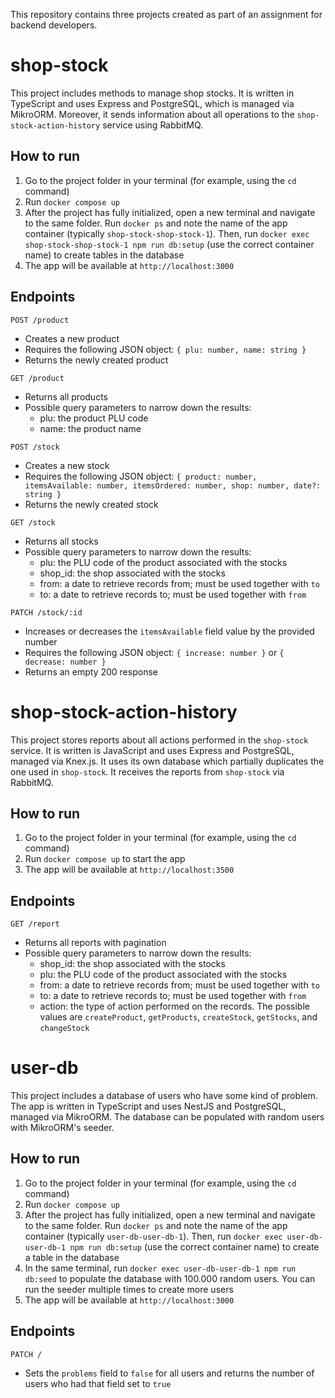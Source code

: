 This repository contains three projects created as part of an assignment for backend developers.

# shop-stock

This project includes methods to manage shop stocks. It is written in TypeScript and uses Express and PostgreSQL, which is managed via MikroORM. Moreover, it sends information about all operations to the `shop-stock-action-history` service using RabbitMQ.

## How to run

1. Go to the project folder in your terminal (for example, using the `cd` command)
2. Run `docker compose up`
3. After the project has fully initialized, open a new terminal and navigate to the same folder. Run `docker ps` and note the name of the app container (typically `shop-stock-shop-stock-1`). Then, run `docker exec shop-stock-shop-stock-1 npm run db:setup` (use the correct container name) to create tables in the database
4. The app will be available at `http://localhost:3000`

## Endpoints

`POST /product`

- Creates a new product
- Requires the following JSON object: `{ plu: number, name: string }`
- Returns the newly created product

`GET /product`

- Returns all products
- Possible query parameters to narrow down the results:
  - plu: the product PLU code
  - name: the product name

`POST /stock`

- Creates a new stock
- Requires the following JSON object: `{ product: number, itemsAvailable: number, itemsOrdered: number, shop: number, date?: string }`
- Returns the newly created stock

`GET /stock`

- Returns all stocks
- Possible query parameters to narrow down the results:
  - plu: the PLU code of the product associated with the stocks
  - shop_id: the shop associated with the stocks
  - from: a date to retrieve records from; must be used together with `to`
  - to: a date to retrieve records to; must be used together with `from`

`PATCH /stock/:id`

- Increases or decreases the `itemsAvailable` field value by the provided number
- Requires the following JSON object: `{ increase: number }` or `{ decrease: number }`
- Returns an empty 200 response

# shop-stock-action-history

This project stores reports about all actions performed in the `shop-stock` service. It is written is JavaScript and uses Express and PostgreSQL, managed via Knex.js. It uses its own database which partially duplicates the one used in `shop-stock`. It receives the reports from `shop-stock` via RabbitMQ.

## How to run

1. Go to the project folder in your terminal (for example, using the `cd` command)
2. Run `docker compose up` to start the app
3. The app will be available at `http://localhost:3500`

## Endpoints

`GET /report`

- Returns all reports with pagination
- Possible query parameters to narrow down the results:
  - shop_id: the shop associated with the stocks
  - plu: the PLU code of the product associated with the stocks
  - from: a date to retrieve records from; must be used together with `to`
  - to: a date to retrieve records to; must be used together with `from`
  - action: the type of action performed on the records. The possible values are `createProduct`, `getProducts`, `createStock`, `getStocks`, and `changeStock`

# user-db

This project includes a database of users who have some kind of problem. The app is written in TypeScript and uses NestJS and PostgreSQL, managed via MikroORM. The database can be populated with random users with MikroORM's seeder.

## How to run

1. Go to the project folder in your terminal (for example, using the `cd` command)
2. Run `docker compose up`
3. After the project has fully initialized, open a new terminal and navigate to the same folder. Run `docker ps` and note the name of the app container (typically `user-db-user-db-1`). Then, run `docker exec user-db-user-db-1 npm run db:setup` (use the correct container name) to create a table in the database
4. In the same terminal, run `docker exec user-db-user-db-1 npm run db:seed` to populate the database with 100.000 random users. You can run the seeder multiple times to create more users
5. The app will be available at `http://localhost:3000`

## Endpoints

`PATCH /`

- Sets the `problems` field to `false` for all users and returns the number of users who had that field set to `true`
